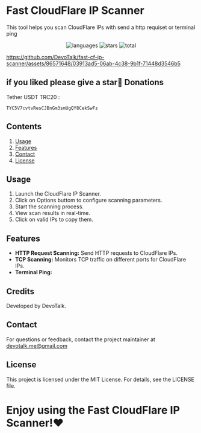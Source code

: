 # Fast CloudFlare IP Scanner 
This tool helps you scan CloudFlare IPs with send a http requiset or terminal ping
<p align="center">
    <img src="https://img.shields.io/github/languages/top/DevoTalk/fast-cf-ip-scanner" alt="languages" >
    <img src="https://img.shields.io/github/stars/DevoTalk/fast-cf-ip-scanner" alt="stars">
    <img src="https://img.shields.io/github/downloads/DevoTalk/fast-cf-ip-scanner/total.svg" alt="total" >
</p>


https://github.com/DevoTalk/fast-cf-ip-scanner/assets/86571648/03913ad5-06ab-4c38-9b1f-71448d3546b5


## if you liked please give a star🌟  Donations
Tether USDT TRC20 : 
```
TYC5V7cvtvResCJBnGm3smUgQY8CekSwFz
```

## Contents

1. [Usage](#Usage)
2. [Features](#Features)
3. [Contact](#Contact)
4. [License](#license)


## Usage

1. Launch the CloudFlare IP Scanner.
2. Click on Options buttom to configure scanning parameters.
3. Start the scanning process.
4. View scan results in real-time.
5. Click on valid IPs to copy them.
   




## Features

* **HTTP Request Scanning:** Send HTTP requests to CloudFlare IPs.
* **TCP Scanning:** Monitors TCP traffic on different ports for CloudFlare IPs.
* **Terminal Ping:** 


## Credits

Developed by DevoTalk.

## Contact

For questions or feedback, contact the project maintainer at devotalk.me@gmail.com


## License

This project is licensed under the MIT License. For details, see the LICENSE file.

# Enjoy using the Fast CloudFlare IP Scanner!❤️

